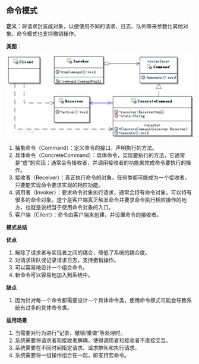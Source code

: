 ## 命令模式

**定义**：将请求封装成对象，以便使用不同的请求、日志、队列等来参数化其他对象。命令模式也支持撤销操作。

**类图**：

![命令模式类图](command.jpg)

1. 抽象命令（Command）：定义命令的接口，声明执行的方法。
2. 具体命令（ConcreteCommand）：具体命令，实现要执行的方法，它通常是“虚”的实现；通常会有接收者，并调用接收者的功能来完成命令要执行的操作。
3. 接收者（Receiver）：真正执行命令的对象。任何类都可能成为一个接收者，只要能实现命令要求实现的相应功能。
4. 调用者（Invoker）：要求命令对象执行请求，通常会持有命令对象，可以持有很多的命令对象。这个是客户端真正触发命令并要求命令执行相应操作的地方，也就是说相当于使用命令对象的入口。
5. 客户端（Client）：命令由客户端来创建，并设置命令的接收者。

**模式总结**

**优点**

1. 解除了请求者与实现者之间的耦合，降低了系统的耦合度。
2. 对请求排队或记录请求日志，支持撤销操作。
3. 可以容易地设计一个组合命令。
4. 新命令可以容易地加入到系统中。

**缺点**

1. 因为针对每一个命令都需要设计一个具体命令类，使用命令模式可能会导致系统有过多的具体命令类。

**适用场景**

1. 当需要对行为进行“记录、撤销/重做”等处理时。
2. 系统需要将请求者和接收者解耦，使得调用者和接收者不直接交互。
3. 系统需要在不同时间指定请求、请求排队和执行请求。
4. 系统需要将一组操作组合在一起，即支持宏命令。